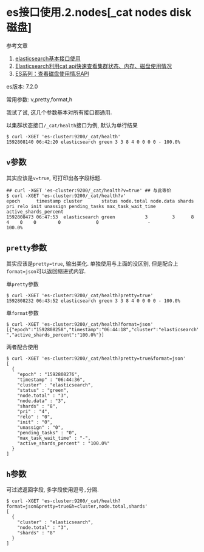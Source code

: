 # es接口使用.2.nodes[_cat nodes disk 磁盘]

参考文章

1. [elasticsearch基本接口使用](https://www.cnblogs.com/lichunke/p/9836288.html)
2. [Elasticsearch利用cat api快速查看集群状态、内存、磁盘使用情况](https://www.cnblogs.com/yangwenbo214/p/9832516.html)
3. [ES系列：查看磁盘使用情况API](https://blog.csdn.net/VIP099/article/details/106366421)

es版本: 7.2.0

常用参数: v,pretty,format,h

我试了试, 这几个参数基本对所有接口都通用.

以集群状态接口`/_cat/health`接口为例, 默认为单行结果

```console
$ curl -XGET 'es-cluster:9200/_cat/health'
1592808140 06:42:20 elasticsearch green 3 3 8 4 0 0 0 0 - 100.0%
```

## `v`参数

其实应该是`v=true`, 可打印出各字段标题.

```console
## curl -XGET 'es-cluster:9200/_cat/health?v=true' ## 与此等价
$ curl -XGET 'es-cluster:9200/_cat/health?v'
epoch      timestamp cluster       status node.total node.data shards pri relo init unassign pending_tasks max_task_wait_time active_shards_percent
1592808473 06:47:53  elasticsearch green           3         3      8   4    0    0        0             0                  -                100.0%
```

## `pretty`参数

其实应该是`pretty=true`, 输出美化. 单独使用与上面的没区别, 但是配合上`format=json`可以返回缩进式内容.

单`pretty`参数

```console
$ curl -XGET 'es-cluster:9200/_cat/health?pretty=true'
1592808232 06:43:52 elasticsearch green 3 3 8 4 0 0 0 0 - 100.0%
```

单`format`参数

```console
$ curl -XGET 'es-cluster:9200/_cat/health?format=json'
[{"epoch":"1592808258","timestamp":"06:44:18","cluster":"elasticsearch","status":"green","node.total":"3","node.data":"3","shards":"8","pri":"4","relo":"0","init":"0","unassign":"0","pending_tasks":"0","max_task_wait_time":"-","active_shards_percent":"100.0%"}]
```

两者配合使用

```console
$ curl -XGET 'es-cluster:9200/_cat/health?pretty=true&format=json'
[
  {
    "epoch" : "1592808276",
    "timestamp" : "06:44:36",
    "cluster" : "elasticsearch",
    "status" : "green",
    "node.total" : "3",
    "node.data" : "3",
    "shards" : "8",
    "pri" : "4",
    "relo" : "0",
    "init" : "0",
    "unassign" : "0",
    "pending_tasks" : "0",
    "max_task_wait_time" : "-",
    "active_shards_percent" : "100.0%"
  }
]
```

## `h`参数

可过滤返回字段, 多字段使用逗号`,`分隔.

```console
$ curl -XGET 'es-cluster:9200/_cat/health?format=json&pretty=true&h=cluster,node.total,shards'
[
  {
    "cluster" : "elasticsearch",
    "node.total" : "3",
    "shards" : "8"
  }
]
```
